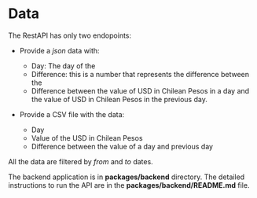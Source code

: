 # Data 

The RestAPI has only two endopoints:
* Provide a *json* data with:
    * Day: The day of the 
    * Difference: this is a number that represents the difference between the 
    * Difference between the value of USD in Chilean Pesos in a day and the value of USD in Chilean Pesos in the previous day.

* Provide a CSV file with the data:
    * Day
    * Value of the USD in Chilean Pesos
    * Difference between the value of a day and previous day

All the data are filtered by *from* and *to* dates.

The backend application is in **packages/backend** directory. The detailed instructions to run the API are in the **packages/backend/README.md** file.
